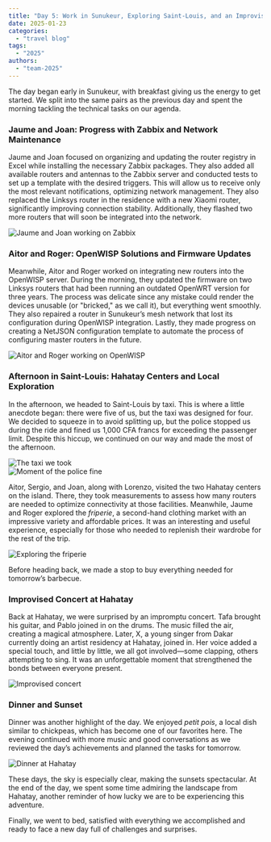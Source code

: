 ```yaml
---
title: "Day 5: Work in Sunukeur, Exploring Saint-Louis, and an Improvised Concert"  
date: 2025-01-23  
categories:  
  - "travel blog"  
tags:  
  - "2025"  
authors:  
  - "team-2025"  
---
```


The day began early in Sunukeur, with breakfast giving us the energy to get started. We split into the same pairs as the previous day and spent the morning tackling the technical tasks on our agenda.  

### Jaume and Joan: Progress with Zabbix and Network Maintenance  

Jaume and Joan focused on organizing and updating the router registry in Excel while installing the necessary Zabbix packages. They also added all available routers and antennas to the Zabbix server and conducted tests to set up a template with the desired triggers. This will allow us to receive only the most relevant notifications, optimizing network management. They also replaced the Linksys router in the residence with a new Xiaomi router, significantly improving connection stability. Additionally, they flashed two more routers that will soon be integrated into the network.  

![Jaume and Joan working on Zabbix](foto_team_zabbix.jpg "Jaume and Joan working on Zabbix configuration")

### Aitor and Roger: OpenWISP Solutions and Firmware Updates  

Meanwhile, Aitor and Roger worked on integrating new routers into the OpenWISP server. During the morning, they updated the firmware on two Linksys routers that had been running an outdated OpenWRT version for three years. The process was delicate since any mistake could render the devices unusable (or "bricked," as we call it), but everything went smoothly. They also repaired a router in Sunukeur’s mesh network that lost its configuration during OpenWISP integration. Lastly, they made progress on creating a NetJSON configuration template to automate the process of configuring master routers in the future.  

![Aitor and Roger working on OpenWISP](foto_team_openwisp.jpg "Aitor and Roger optimizing OpenWISP")

### Afternoon in Saint-Louis: Hahatay Centers and Local Exploration  

In the afternoon, we headed to Saint-Louis by taxi. This is where a little anecdote began: there were five of us, but the taxi was designed for four. We decided to squeeze in to avoid splitting up, but the police stopped us during the ride and fined us 1,000 CFA francs for exceeding the passenger limit. Despite this hiccup, we continued on our way and made the most of the afternoon.  

![The taxi we took](foto_taxi1.jpg "The taxi before heading to Saint-Louis")  
![Moment of the police fine](foto_taxi2.jpg "The police fined us for having five people in a four-person taxi")  

Aitor, Sergio, and Joan, along with Lorenzo, visited the two Hahatay centers on the island. There, they took measurements to assess how many routers are needed to optimize connectivity at those facilities. Meanwhile, Jaume and Roger explored the *friperie*, a second-hand clothing market with an impressive variety and affordable prices. It was an interesting and useful experience, especially for those who needed to replenish their wardrobe for the rest of the trip.  

![Exploring the friperie](foto_friperie.jpg "Jaume and Roger shopping for clothes at the friperie")  

Before heading back, we made a stop to buy everything needed for tomorrow’s barbecue.  

### Improvised Concert at Hahatay  

Back at Hahatay, we were surprised by an impromptu concert. Tafa brought his guitar, and Pablo joined in on the drums. The music filled the air, creating a magical atmosphere. Later, X, a young singer from Dakar currently doing an artist residency at Hahatay, joined in. Her voice added a special touch, and little by little, we all got involved—some clapping, others attempting to sing. It was an unforgettable moment that strengthened the bonds between everyone present.  

![Improvised concert](foto_conciertillo.jpg "Improvised concert at Hahatay with Tafa and X")  

### Dinner and Sunset  

Dinner was another highlight of the day. We enjoyed *petit pois*, a local dish similar to chickpeas, which has become one of our favorites here. The evening continued with more music and good conversations as we reviewed the day’s achievements and planned the tasks for tomorrow.  

![Dinner at Hahatay](foto_sopar_2.jpg "Dinner at Hahatay with the team")  

These days, the sky is especially clear, making the sunsets spectacular. At the end of the day, we spent some time admiring the landscape from Hahatay, another reminder of how lucky we are to be experiencing this adventure.  

Finally, we went to bed, satisfied with everything we accomplished and ready to face a new day full of challenges and surprises.  